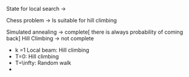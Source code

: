 State for local search -> 

Chess problem -> Is suitable for hill climbing 

Simulated annealing -> complete[ there is always probability of coming back]
Hill Climbing -> not complete

- k =1 Local beam: Hill climbing
- T=0: Hill climbing
- T=\infty: Random walk
- 
